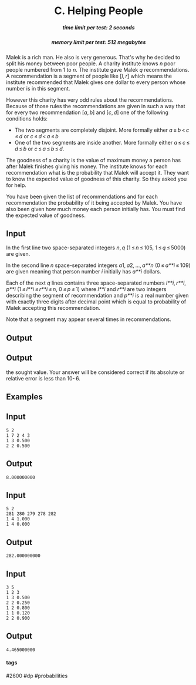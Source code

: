 <h1 style='text-align: center;'> C. Helping People</h1>

<h5 style='text-align: center;'>time limit per test: 2 seconds</h5>
<h5 style='text-align: center;'>memory limit per test: 512 megabytes</h5>

Malek is a rich man. He also is very generous. That's why he decided to split his money between poor people. A charity institute knows *n* poor people numbered from 1 to *n*. The institute gave Malek *q* recommendations. A recommendation is a segment of people like [*l*, *r*] which means the institute recommended that Malek gives one dollar to every person whose number is in this segment.

However this charity has very odd rules about the recommendations. Because of those rules the recommendations are given in such a way that for every two recommendation [*a*, *b*] and [*c*, *d*] one of the following conditions holds: 

* The two segments are completely disjoint. More formally either *a* ≤ *b* < *c* ≤ *d* or *c* ≤ *d* < *a* ≤ *b*
* One of the two segments are inside another. More formally either *a* ≤ *c* ≤ *d* ≤ *b* or *c* ≤ *a* ≤ *b* ≤ *d*.

The goodness of a charity is the value of maximum money a person has after Malek finishes giving his money. The institute knows for each recommendation what is the probability that Malek will accept it. They want to know the expected value of goodness of this charity. So they asked you for help.

You have been given the list of recommendations and for each recommendation the probability of it being accepted by Malek. You have also been given how much money each person initially has. You must find the expected value of goodness.

## Input

In the first line two space-separated integers *n*, *q* (1 ≤ *n* ≤ 105, 1 ≤ *q* ≤ 5000) are given.

In the second line *n* space-separated integers *a*1, *a*2, ..., *a**n* (0 ≤ *a**i* ≤ 109) are given meaning that person number *i* initially has *a**i* dollars. 

Each of the next *q* lines contains three space-separated numbers *l**i*, *r**i*, *p**i* (1 ≤ *l**i* ≤ *r**i* ≤ *n*, 0 ≤ *p* ≤ 1) where *l**i* and *r**i* are two integers describing the segment of recommendation and *p**i* is a real number given with exactly three digits after decimal point which is equal to probability of Malek accepting this recommendation.

Note that a segment may appear several times in recommendations.

## Output

## Output

 the sought value. Your answer will be considered correct if its absolute or relative error is less than 10- 6.

## Examples

## Input


```
5 2  
1 7 2 4 3  
1 3 0.500  
2 2 0.500  

```
## Output


```
8.000000000  

```
## Input


```
5 2  
281 280 279 278 282  
1 4 1.000  
1 4 0.000  

```
## Output


```
282.000000000  

```
## Input


```
3 5  
1 2 3  
1 3 0.500  
2 2 0.250  
1 2 0.800  
1 1 0.120  
2 2 0.900  

```
## Output


```
4.465000000  

```


#### tags 

#2600 #dp #probabilities 